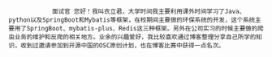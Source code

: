                 面试官 您好！我叫衣立君，大学时间我主要利用课外时间学习了Java、python以及SpringBoot和Mybatis等框架，在校期间主要做的环保系统的开发，这个系统主要用了SpringBoot、mybatis-plus、Redis这三种框架。另外在公司实习的时候主要做的爬虫业务的维护和反爬的相关地方。业余的兴趣爱好，我比较喜欢通过博客整理分享自己所学的知识，收到过邀请参加到开源中国的OSC原创计划，也在博客比赛中获得一点名次。









